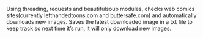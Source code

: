 Using threading, requests and beautifulsoup modules, checks web comics sites(currently lefthandedtoons.com and buttersafe.com) and automatically downloads new images. Saves the latest downloaded image in a txt file to keep track so next time it’s run, it will only download new images.